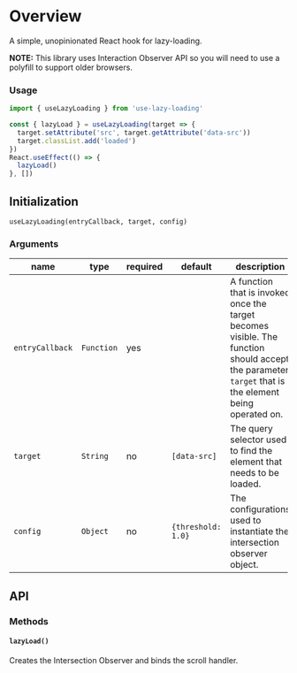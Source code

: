 # Overview

A simple, unopinionated React hook for lazy-loading.

**NOTE:** This library uses Interaction Observer API so you will need to use
a polyfill to support older browsers.

### Usage

```js
import { useLazyLoading } from 'use-lazy-loading'

const { lazyLoad } = useLazyLoading(target => {
  target.setAttribute('src', target.getAttribute('data-src'))
  target.classList.add('loaded')
})
React.useEffect(() => {
  lazyLoad()
}, [])
```

## Initialization

`useLazyLoading(entryCallback, target, config)`

### Arguments

| name            | type       | required | default            | description                                                                                                                                          |
| --------------- | ---------- | -------- | ------------------ | ---------------------------------------------------------------------------------------------------------------------------------------------------- |
| `entryCallback` | `Function` | yes      |                    | A function that is invoked once the target becomes visible. The function should accept the parameter `target` that is the element being operated on. |
| `target`        | `String`   | no       | `[data-src]`       | The query selector used to find the element that needs to be loaded.                                                                                 |
| `config`        | `Object`   | no       | `{threshold: 1.0}` | The configurations used to instantiate the intersection observer object.                                                                             |

## API

### Methods

#### `lazyLoad()`

Creates the Intersection Observer and binds the scroll handler.
